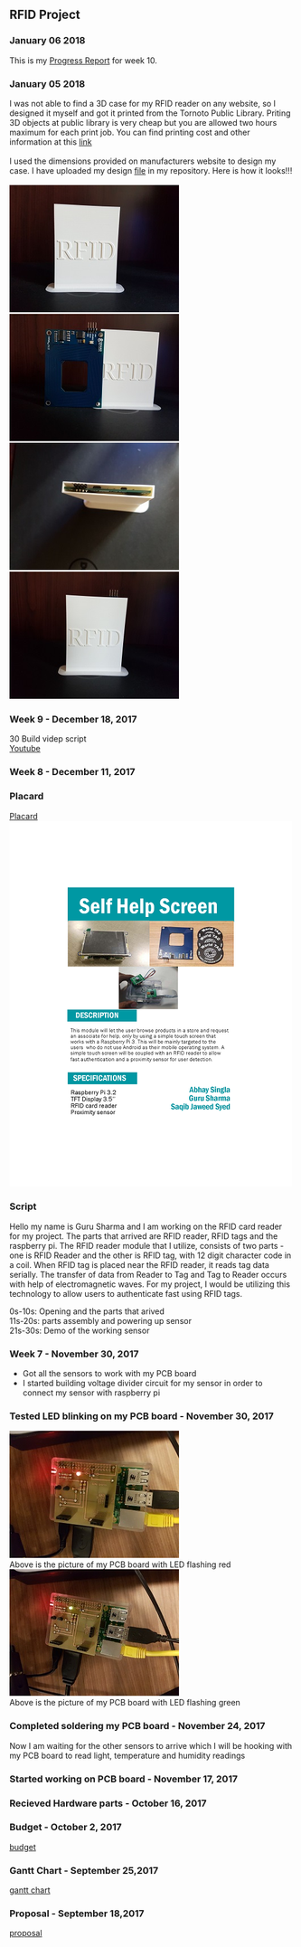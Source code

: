 RFID Project
------------
### January 06 2018

This is my [Progress Report](https://github.com/gurusharma/RFID/blob/master/Guru%20progress%20report.docx) for week 10.

### January 05 2018
I was not able to find a 3D case for my RFID reader on any website, so I designed it myself and got it printed from the Tornoto Public Library. Priting 3D objects at public library is very cheap but you are allowed two hours maximum for each print job. You can find printing cost and other information at this [link](http://www.torontopubliclibrary.ca/using-the-library/computer-services/innovation-spaces/3D-design-print.jsp)<br><br> I used the dimensions provided on manufacturers website to design my case. I have uploaded my design [file](https://github.com/gurusharma/RFID/blob/master/RFID%203D%20case/RFID%203D%20case.stl) in my repository. Here is how it looks!!!<br><br>
![Alt text](https://github.com/gurusharma/RFID/blob/master/RFID%203D%20case/rfid1.jpg?raw=true "RFID Reade case")<br>
![Alt text](https://github.com/gurusharma/RFID/blob/master/RFID%203D%20case/rfid2.jpg?raw=true "RFID Reade case")<br>
![Alt text](https://github.com/gurusharma/RFID/blob/master/RFID%203D%20case/rfid3.jpg?raw=true "RFID Reade case")<br>
![Alt text](https://github.com/gurusharma/RFID/blob/master/RFID%203D%20case/rfid4.jpg?raw=true "RFID Reade case")<br>

### Week 9 - December 18, 2017
30 Build videp script<br>
[Youtube](https://www.youtube.com/watch?v=5qLQqCEe3fY&feature=youtu.be)<br>

### Week 8 - December 11, 2017
### Placard
[Placard](https://github.com/gurusharma/RFID/blob/master/placard.pdf) <br>
![Alt text](https://github.com/gurusharma/RFID/blob/master/placard.png?raw=true "PCB Board LED working")<br>
### Script
Hello my name is Guru Sharma and I am working on the RFID card reader for my project. The parts that arrived are RFID reader, RFID tags and the raspberry pi. The RFID reader module that I utilize, consists of two parts - one is RFID Reader and the other is RFID tag, with 12 digit character code in a coil. When RFID tag is placed near the RFID reader, it reads tag data serially. The transfer of data from Reader to Tag and Tag to Reader occurs with help of electromagnetic waves. For my project, I would be utilizing this technology to allow users to authenticate fast using RFID tags.

0s-10s: Opening and the parts that arived<br>
11s-20s: parts assembly and powering up sensor<br>
21s-30s: Demo of the working sensor<br>
### Week 7 - November 30, 2017
* Got all the sensors to work with my PCB board
* I started building voltage divider circuit for my sensor in order to connect my sensor with raspberry pi
### Tested LED blinking on my PCB board - November 30, 2017
![Alt text](https://github.com/gurusharma/RFID/blob/master/led_red.jpg?raw=true "PCB Board LED working")<br>
Above is the picture of my PCB board with LED flashing red<br>
![Alt text](https://github.com/gurusharma/RFID/blob/master/led_green.jpg?raw=true "PCB Board LED working")<br>
Above is the picture of my PCB board with LED flashing green


### Completed soldering my PCB board - November 24, 2017
Now I am waiting for the other sensors to arrive which I will be hooking with my PCB board to read light, temperature and humidity readings

### Started working on PCB board - November 17, 2017

### Recieved Hardware parts - October 16, 2017

### Budget - October 2, 2017
[budget](https://github.com/gurusharma/RFID/blob/master/Guru_budget.xlsx)

### Gantt Chart - September 25,2017
[gantt chart](https://github.com/gurusharma/RFID/blob/master/GuruSharma.mpp)

### Proposal - September 18,2017
[proposal](https://github.com/gurusharma/RFID/blob/master/ProposalContentStudentNameRev02.xlsx)
